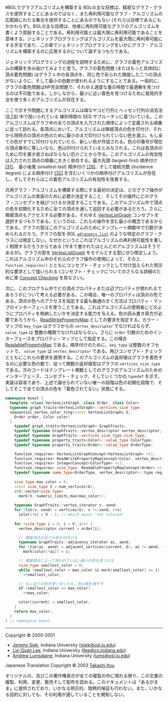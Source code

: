 #BGLでグラフアルゴリズムを構築する
BGLの主な目標は、精密なグラフ・クラスを提供することにあるのではなく、また再利用可能なグラフ・アルゴリズムの広範囲にわたる集合を提供することにあるのでもない (それらは目標であるにもかかわらず)。BGLの主な目標は、他者に再利用可能なグラフのアルゴリズムを書くよう奨励することである。再利用可能とは最大限に再利用可能であることを意味する。ジェネリックプログラミングはアルゴリズムを最大限に再利用可能にする手法であり、この章でジェネリックプログラミングをいかにグラフ・アルゴリズムを構築するのに応用するかについて論ずるつもりである。

ジェネリックプログラミングの過程を説明するために、グラフの着色アルゴリズムの構築を歩み抜けてみようと思う。グラフの着色問題 (またはもっと具体的に頂点着色問題) はグラフ `G` 中の各頂点を、同じ色で彩られた隣接した二つの頂点がないように、そして最小の色数が使われるようにすることである。一般的に、グラフの着色問題はNP完全問題で、それゆえ適度な量の時間で最適解を見つけるのは不可能である。しかしながら、最小に近い着色を見つけるために発見的手法を使う多くのアルゴリズムが存在する。

ここで示す今問題にするアルゴリズムは疎なヤコビ行列とヘッセン行列の消去法 [[9](./bibliography.md#curtis74:_jacob),[7](./bibliography.md#coleman84:_estim_jacob),[6](./bibliography.md#coleman85:_algor)] 中で用いられている 線形時間の SEQ サブルーチンに基づいている。このアルゴリズムはグラフ中の全ての頂点を入力された順序によって定義される順番に従って訪れる。各頂点において、アルゴリズムは隣接頂点の色を印付け、それから現時点の頂点の色のために最小のまだ印付けられていない色を選ぶ。もし全ての色がすでに印付けられていたら、新しい色が作成される。色の印番号が現在の頂点番号に等しいなら、色は印付けられているとみなされる。これは各頂点のために印を置き直さねばならない厄介ごとから守る。このアルゴリズムの有効性は入力された頂点の順番に大きく依存する。最大先頭 (largest-first) 順序付け [[31]](./bibliography.md#welsch67)、 最小後尾 (smallest-last) 順序付け [[29]](./bibliography.md#matula72:_graph_theory_computing)、そして接続次数 (incidence degree) による順序付け [[32]](./bibliography.md#brelaz79:_new) を含むいくつかの順序付けアルゴリズムが存在し、そしてそれらはこの着色アルゴリズムの有効性を改善する。

汎用グラフ・アルゴリズムを構築する際にする最初の決定は、どのグラフ操作がアルゴリズムの実装のために必要か決定すること、そしてその操作にどのグラフ・コンセプトを結びつけるか決定することである。このアルゴリズム中で頂点の色を初期化するために全ての頂点を通して巡回する必要があるだろう。さらに隣接頂点もアクセスする必要がある。それゆえ [VertexListGraph](./VertexListGraph.md) コンセプトを選択するつもりである。というのは、これらの操作を含む最小の概念であるからである。グラフの型はこのアルゴリズムのためにテンプレート関数中で引数が決められるだろう。グラフの型を BGL [`adjacency_list`](./adjacency_list.md) のような特定のグラフ・クラスには限定しない。なぜかというとこれはアルゴリズムの再利用可能性を著しく制限するだろうからである (今まで書かれたほとんどのアルゴリズムはそうであるが)。グラフの型を [VertexListGraph](./VertexListGraph.md) をモデルとする型にぜひ限定しよう。これはアルゴリズム中のそれらのグラフ操作の使用によって、その上 `function_requires()` とともにコンセプト・チェックとして付け加えられた明示的な要求として強いられる (コンセプト・チェックについてのさらなる詳細のために章 [Concept Checking](../concept_check.md) を見なさい)。

次に、このプログラム中でどの頂点プロパティまたは辺プロパティが使われるであろうかについて考える必要がある。この場合、唯一のプロパティは頂点の色である。頂点の色へのアクセスを指定する最も融通のきく方法はプロパティ・マップのインターフェースを使うことである。これはアルゴリズムの使用者にどのようにプロパティを格納したいかを決定する能力を与える。色の読み書き両方が必要であろうから、[ReadWritePropertyMap](../property_map/ReadWritePropertyMap.md) としての要求を指定する。カラー・マップの `key_type` はグラフからの `vertex_descriptor` でなければならず、`value_type` は 整数の種類でなければならない。さらに `order` 引数のためのインターフェースをプロパティ・マップとして指定する。この場合 [ReadablePropertyMap](../property_map/ReadablePropertyMap.md) である。順序付けのために、`key_type` は整数のオフセットで、 `value_type` は `vertex_descriptor` である。再びコンセプト・チェックとともにこれらの要求を適用する。このアルゴリズムの返却値はグラフを着色するのに必要な色の数で、従って関数の返却値型はグラフの `vertices_size_type` である。次のコードはテンプレート関数としてのグラフのアルゴリズムのためのインターフェース、コンセプト・チェック、そしていくつかの `typedef` を示す。実装は容易であり、上述で論ぜられていない唯一の段階は色の初期化段階で、そしてそこで全ての頂点の色を「着色されてない」状態にする。

```cpp
namespace boost {
  template <class VertexListGraph, class Order, class Color>
  typename graph_traits<VertexListGraph>::vertices_size_type
  sequential_vertex_color_ting(const VertexListGraph& G, 
    Order order, Color color)
  {
    typedef graph_traits<VertexListGraph> GraphTraits;
    typedef typename GraphTraits::vertex_descriptor vertex_descriptor;
    typedef typename GraphTraits::vertices_size_type size_type;
    typedef typename property_traits<Color>::value_type ColorType;
    typedef typename property_traits<Order>::value_type OrderType;

    function_requires< VertexListGraphConcept<VertexListGraph> >();
    function_requires< ReadWritePropertyMapConcept<Color, vertex_descriptor> >();
    function_requires< IntegerConcept<ColorType> >();
    function_requires< size_type, ReadablePropertyMapConcept<Order> >();
    typedef typename same_type<OrderType, vertex_descriptor>::type req_same;
    
    size_type max_color = 0;
    const size_type V = num_vertices(G);
    std::vector<size_type> 
      mark(V, numeric_limits_max(max_color));
    
    typename GraphTraits::vertex_iterator v, vend;
    for (tie(v, vend) = vertices(G); v != vend; ++v)
      color[*v] = V - 1; // which means "not colored"
    
    for (size_type i = 0; i < V; i++) {
      vertex_descriptor current = order[i];

      // 隣接頂点の全ての色を印付ける
      typename GraphTraits::adjacency_iterator ai, aend;
      for (tie(ai, aend) = adjacent_vertices(current, G); ai != aend; ++ai)
        mark[color[*ai]] = i; 

      // 隣接頂点によって使われていない最小の色を見つける
      size_type smallest_color = 0;
      while (smallest_color < max_color && mark[smallest_color] == i) 
        ++smallest_color;

      // もし全ての色を使い切ったら、色の数を増やす
      if (smallest_color == max_color)
        ++max_color;

      color[current] = smallest_color;
    }
    return max_color;
  }
} // namespace boost
```


***
Copyright © 2000-2001

- [Jeremy Siek](http://www.boost.org/doc/libs/1_31_0/people/jeremy_siek.htm), Indiana University (<jsiek@osl.iu.edu>)
- [Lie-Quan Lee](http://www.boost.org/doc/libs/1_31_0/people/liequan_lee.htm), Indiana University (<llee@cs.indiana.edu>)
- [Andrew Lumsdaine](http://www.osl.iu.edu/~lums), Indiana University (<lums@osl.iu.edu>)

Japanese Translation Copyright © 2003 [Takashi Itou](takashi-it@po6.nsk.ne.jp)

オリジナルの、及びこの著作権表示が全ての複製の中に現れる限り、この文書の複製、利用、変更、販売そして配布を認める。このドキュメントは「あるがまま」に提供されており、いかなる明示的、暗黙的保証も行わない。また、いかなる目的に対しても、その利用が適していることを関知しない。

